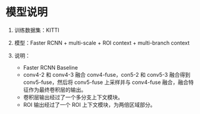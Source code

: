 # 模型说明

1. 训练数据集：KITTI
2. 模型：Faster RCNN + multi-scale + ROI context + multi-branch context
3. 说明：

    * Faster RCNN Baseline
    * conv4-2 和 conv4-3 融合 conv4-fuse，con5-2 和 conv5-3 融合得到 conv5-fuse，然后将 conv5-fuse 上采样并与 conv4-fuse 融合，融合特征作为最终卷积层的输出。
    * 卷积层输出经过了一个多分支上下文模块。
    * ROI 输出经过了一个 ROI 上下文模块，为两倍区域部分。
